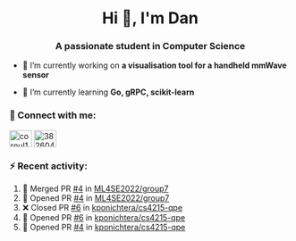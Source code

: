 <h1 align="center">Hi 👋, I'm Dan</h1>
<h3 align="center">A passionate student in Computer Science</h3>

- 🔭 I’m currently working on **a visualisation tool for a handheld mmWave sensor**

- 🌱 I’m currently learning **Go, gRPC, scikit-learn**

### :rocket: Connect with me:</h3>
<p align="left">
<a href="https://linkedin.com/in/cornul11" target="blank"><img align="center" src="https://raw.githubusercontent.com/rahuldkjain/github-profile-readme-generator/master/src/images/icons/Social/linked-in-alt.svg" alt="cornul11" height="30" width="40" /></a>
<a href="https://stackoverflow.com/users/3826046" target="blank"><img align="center" src="https://raw.githubusercontent.com/rahuldkjain/github-profile-readme-generator/master/src/images/icons/Social/stack-overflow.svg" alt="3826046" height="30" width="40" /></a>
</p>

### :zap: Recent activity:
<!--START_SECTION:activity-->
1. 🎉 Merged PR [#4](https://github.com/ML4SE2022/group7/pull/4) in [ML4SE2022/group7](https://github.com/ML4SE2022/group7)
2. 💪 Opened PR [#4](https://github.com/ML4SE2022/group7/pull/4) in [ML4SE2022/group7](https://github.com/ML4SE2022/group7)
3. ❌ Closed PR [#6](https://github.com/kponichtera/cs4215-qpe/pull/6) in [kponichtera/cs4215-qpe](https://github.com/kponichtera/cs4215-qpe)
4. 💪 Opened PR [#6](https://github.com/kponichtera/cs4215-qpe/pull/6) in [kponichtera/cs4215-qpe](https://github.com/kponichtera/cs4215-qpe)
5. 💪 Opened PR [#4](https://github.com/kponichtera/cs4215-qpe/pull/4) in [kponichtera/cs4215-qpe](https://github.com/kponichtera/cs4215-qpe)
<!--END_SECTION:activity-->
